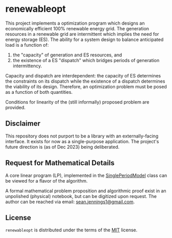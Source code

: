 # renewableopt

This project implements a optimization program which designs an economically efficient
100% renewable energy grid. The generation resources in a renewable grid are
intermittent which implies the need for energy storage (ES). The ability for a system design to balance anticipated load is a function of:
1. the "capacity" of generation and ES resources, and
2. the existence of a ES "dispatch" which bridges periods of generation intermittency.

Capacity and dispatch are interdependent: the capacity of ES determines the constraints
on its dispatch while the existence of a dispatch determines the viability of its design.
Therefore, an optimization problem must be posed as a function of both quantities.

Conditions for linearity of the (still informally) proposed problem are provided.

## Disclaimer

This repository does not purport to be a library with an externally-facing interface.
It exists for now as a single-purpose application. The project's future direction is (as of Dec 2023) being deliberated.

## Request for Mathematical Details

A core linear program (LP), implemented in the [SinglePeriodModel](https://github.com/seanjennings960/renewableopt/blob/master/src/renewableopt/optimal_design/single_period.py) class can be viewed for a flavor of the algorithm.

A formal mathematical problem proposition and algorithmic proof exist in an
unpolished (physical) notebook, but can be digitized upon request. The author can be reached via email: sean.jennings1@gmail.com.

## License

`renewableopt` is distributed under the terms of the [MIT](https://spdx.org/licenses/MIT.html) license.
